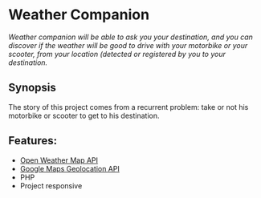# Weather Companion

*Weather companion will be able to ask you your destination, and you can discover if the weather will be good to drive with your motorbike or your scooter, from your location (detected or registered by you to your destination.* 

## Synopsis
The story of this project comes from a recurrent problem: take or not his motorbike or scooter to get to his destination.

## Features:
- [Open Weather Map API](http://openweathermap.org/forecast5)
- [Google Maps Geolocation API](https://developers.google.com/maps/documentation/geolocation/intro?hl=fr)
- PHP
- Project responsive
